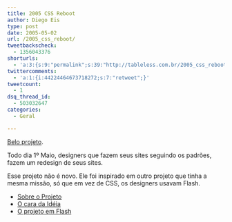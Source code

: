 ```yaml
---
title: 2005 CSS Reboot
author: Diego Eis
type: post
date: 2005-05-02
url: /2005_css_reboot/
tweetbackscheck:
  - 1356043376
shorturls:
  - 'a:3:{s:9:"permalink";s:39:"http://tableless.com.br/2005_css_reboot";s:7:"tinyurl";s:26:"http://tinyurl.com/3vlr7v5";s:4:"isgd";s:19:"http://is.gd/qYummG";}'
twittercomments:
  - 'a:1:{i:44224464673718272;s:7:"retweet";}'
tweetcount:
  - 1
dsq_thread_id:
  - 503032647
categories:
  - Geral

---
```

[Belo projeto][1].
              
Todo dia 1º Maio, designers que fazem seus sites seguindo os padrões, fazem um redesign de seus sites. 

Esse projeto não é novo. Ele foi inspirado em outro projeto que tinha a mesma missão, só que em vez de CSS, os designers usavam Flash. 

  * [Sobre o Projeto][2]
  * [O cara da Idéia][3]
  * [O projeto em Flash][4]

 [1]: http://www.cssreboot.com/
 [2]: http://www.cssreboot.com/about/
 [3]: http://www.benjaminadam.com/archives/2005/03/03/css-web-standards-may-1st-reboot
 [4]: http://www.may1reboot.com